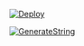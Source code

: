 [![Deploy](https://www.herokucdn.com/deploy/button.svg)](https://heroku.com/deploy?template=https://github.com/ahomedelnagm/music015)

[![GenerateString](https://img.shields.io/badge/repl.it-generateString-yellowgreen)](https://replit.com/@vorcl/generatestringsession#Ufo.py)
